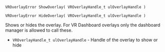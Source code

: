 `VROverlayError ShowOverlay( VROverlayHandle_t ulOverlayHandle )`

`VROverlayError HideOverlay( VROverlayHandle_t ulOverlayHandle )`

Shows or hides the overlay. For VR Dashboard overlays only the dashboard manager is allowed to call these.

* `VROverlayHandle_t ulOverlayHandle` - Handle of the overlay to show or hide

